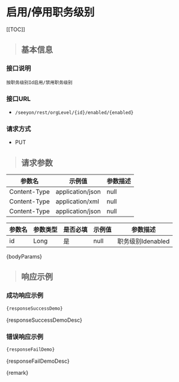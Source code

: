 # 启用/停用职务级别

[[TOC]]

>## 基本信息

### 接口说明
```text
按职务级别Id启用/禁用职务级别
```

### 接口URL

- `/seeyon/rest/orgLevel/{id}/enabled/{enabled}`

### 请求方式
- PUT

>## 请求参数

参数名 | 示例值 | 参数描述 
 --- | --- | ---
Content-Type|application/json|null
Content-Type|application/xml|null
Content-Type|application/json|null




参数名 | 参数类型 | 是否必填 | 示例值 | 参数描述 
 ---| ---| --- | --- | --- 
id|Long|是|null|职务级别Idenabled|Boolean|是|null|enabled

{bodyParams}

> ## 响应示例

### 成功响应示例
```javascript
{responseSuccessDemo}
```

{responseSuccessDemoDesc}

### 错误响应示例
```javascript
{responseFailDemo}
```

{responseFailDemoDesc}


{remark}